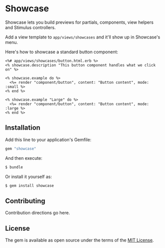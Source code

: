 # Showcase

Showcase lets you build previews for partials, components, view helpers and Stimulus controllers.

Add a view template to `app/views/showcases` and it'll show up in Showcase's menu.

Here's how to showcase a standard button component:

```erb
<%# app/views/showcases/button.html.erb %>
<% showcase.description "This button component handles what we click on" %>

<% showcase.example do %>
  <%= render "component/button", content: "Button content", mode: :small %>
<% end %>

<% showcase.example "Large" do %>
  <%= render "component/button", content: "Button content", mode: :large %>
<% end %>
```

## Installation

Add this line to your application's Gemfile:

```ruby
gem "showcase"
```

And then execute:
```bash
$ bundle
```

Or install it yourself as:
```bash
$ gem install showcase
```

## Contributing
Contribution directions go here.

## License
The gem is available as open source under the terms of the [MIT License](https://opensource.org/licenses/MIT).
